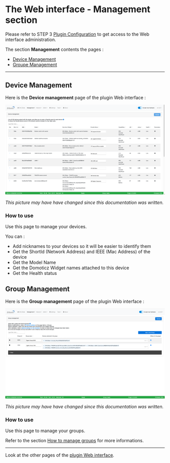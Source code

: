 # The Web interface - Management section

Please refer to STEP 3 [Plugin Configuration](Plugin_Configuration.md) to get access to the Web interface administration.

The section __Management__ contents the pages :

* [Device Management](#device-management)
* [Groupe Management](#group-management)


------------------------------------------------
## Device Management

Here is the __Device management__ page of the plugin Web interface :

![Device Management](Images/EN_WebUI-Management-Device.png)

*This picture may have have changed since this documentation was written.*

### How to use

Use this page to manage your devices.

You can :

* Add nicknames to your devices so it will be easier to identify them
* Get the ShortId (Network Address) and IEEE (Mac Address) of the device
* Get the Model Name
* Get the Domoticz Widget names attached to this device
* Get the Health status

## Group Management

Here is the __Group management__ page of the plugin Web interface :

![Group Management](Images/EN_WebUI-Management-Group.png)

*This picture may have have changed since this documentation was written.*

### How to use

Use this page to manage your groups.

Refer to the section [How to manage groups](HowTo_Group-management.md) for more informations.

------------------------------------------------
Look at the other pages of the [plugin Web interface](Readme.md#plugins-web-interface).
